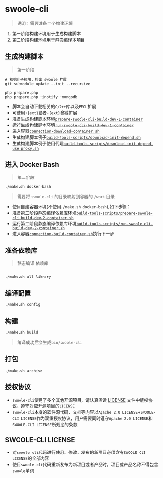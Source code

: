 # swoole-cli

> 说明：需要准备二个构建环境

1. 第一阶段构建环境用于生成构建脚本
1. 第二阶段构建环境用于静态编译本项目

## 生成构建脚本

> 第一阶段

```shell
# 初始化子模块，检出 swoole 扩展
git submodule update --init --recursive

php prepare.php
php prepare.php +inotify +mongodb

```

* 脚本会自动下载相关的`C/C++`库以及`PECL`扩展
* 可使用`+{ext}`或者`-{ext}`增减扩展
* 准备生成构建脚本环境[`prepare-swoole-cli-build-dev-1-container`](build-tools-scripts/prepare-swoole-cli-build-dev-1-container.sh)
* 运行生成构建脚本环境[`run-swoole-cli-build-dev-1-container`](build-tools-scripts/run-swoole-cli-build-dev-1-container.sh)
* 进入容器[`connection-download-container.sh`](build-tools-scripts/connection-download-container.sh)
* 生成构建脚本例子[`build-tools-scripts/download-init-depend.sh`](build-tools-scripts/download-init-depend.sh)
* 生成构建脚本例子使用代理[`build-tools-scripts/download-init-depend-use-proxy.sh`](build-tools-scripts/download-init-depend-use-proxy.sh)

## 进入 Docker Bash

> 第二阶段

```shell
./make.sh docker-bash
```

> 需要将 `swoole-cli` 的目录映射到容器的 `/work` 目录

* 使用自建容器环境(不使用`./make.sh docker-bash`),如下步骤：
* 准备第二阶段静态编译依赖库环境[`build-tools-scripts/prepare-swoole-cli-build-dev-2-container.sh`](build-tools-scripts/prepare-swoole-cli-build-dev-2-container.sh)
* 运行第二阶段静态编译依赖库环境[`build-tools-scripts/run-swoole-cli-build-dev-2-container.sh`](build-tools-scripts/download-init-depend-use-proxy.sh)
* 进入容器[`connection-build-container.sh`](build-tools-scripts/connection-build-container.sh)执行下一步


## 准备依赖库

> 静态编译 依赖库

```shell

./make.sh all-library

```

## 编译配置

```shell
./make.sh config
```

## 构建

```shell
./make.sh build
```

> 编译成功后会生成`bin/swoole-cli`

## 打包

```shell
./make.sh archive
```

## 授权协议

* `swoole-cli`使用了多个其他开源项目，请认真阅读 [LICENSE](bin/LICENSE) 文件中版权协议，遵守对应开源项目的`LICENSE`
* `swoole-cli`本身的软件源代码、文档等内容以`Apache 2.0 LICENSE`+`SWOOLE-CLI LICENSE`作为双重授权协议，用户需要同时遵守`Apache 2.0 LICENSE`和`SWOOLE-CLI LICENSE`所规定的条款

## SWOOLE-CLI LICENSE

* 对`swoole-cli`代码进行使用、修改、发布的新项目必须含有`SWOOLE-CLI LICENSE`的全部内容
* 使用`swoole-cli`代码重新发布为新项目或者产品时，项目或产品名称不得包含`swoole`单词
